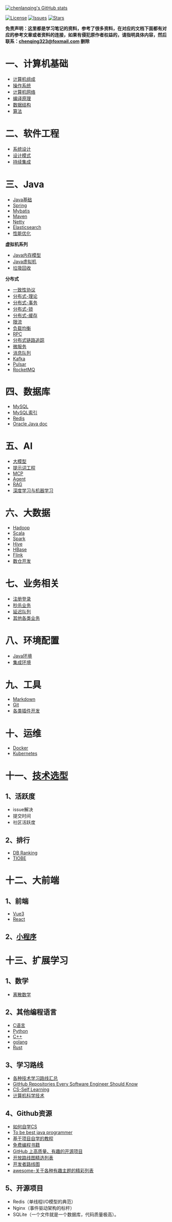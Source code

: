 [![chenlanqing's GitHub stats](https://github-readme-stats.vercel.app/api?username=chenlanqing&show_icons=true&theme=radical)](https://github.com/anuraghazra/github-readme-stats)

[![License](https://img.shields.io/github/license/chenlanqing/Java-Programmer)](https://github.com/chenlanqing/Java-Programmer/blob/master/LICENSE)
[![Issues](https://img.shields.io/github/issues/chenlanqing/Java-Programmer)](https://github.com/chenlanqing/Java-Programmer/issues)
[![Stars](https://img.shields.io/github/stars/chenlanqing/Java-Programmer)](https://github.com/chenlanqing/Java-Programmer)

**免责声明：这里都是学习笔记的资料，参考了很多资料，在对应的文档下面都有对应的参考文章或者资料的连接，如果有侵犯原作者权益的，请指明具体内容，然后联系：chenqing323@foxmail.com 删除** 

# 一、计算机基础

- [计算机组成](./计算机基础/计算机组成/计算机组成_.md)
- [操作系统](./计算机基础/计算机系统/计算机系统.md)
- [计算机网络](./计算机基础/计算机网络/00_网络基础.md)
- [编译原理](./计算机基础/编译原理/编译原理.md)
- [数据结构](算法与数据结构/数据结构)
- [算法](算法与数据结构/算法)

# 二、软件工程

- [系统设计](软件工程/软件设计/系统设计.md)
- [设计模式](软件工程/软件设计/设计模式.md)
- [持续集成](软件工程/质量管理/持续集成.md)

# 三、Java

- [Java基础](Java/Java基础)
- [Spring](Java/Java框架/Spring/Spring.md)
- [Mybatis](Java/Java框架/Mybatis.md)
- [Maven](Java/Java框架/Maven.md)
- [Netty](Java/Java框架/Netty.md)
- [Elasticsearch](Java/Java框架/搜索/Elasticsearch.md)
- [性能优化](性能优化/性能优化.md)

**虚拟机系列**
- [Java内存模型](Java/Java虚拟机/JMM-Java内存模型.md)
- [Java虚拟机](Java/Java虚拟机/JVM-Java虚拟机.md)
- [垃圾回收](Java/Java虚拟机/JVM-GC垃圾回收机制.md)

**分布式**
- [一致性协议](Java/分布式/一致性协议)
- [分布式-理论](Java/分布式/分布式_.md#二分布式理论基础)
- [分布式-事务](Java/分布式/分布式_事务.md)
- [分布式-锁](Java/分布式/分布式_锁.md)
- [分布式-缓存](Java/分布式/分布式_缓存.md)
- [限流](Java/分布式/分布式_服务治理.md#3限流)
- [负载均衡](Java/分布式/分布式_负载均衡.md)
- [RPC](Java/分布式/分布式_.md#十一RPC)
- [分布式链路追踪](Java/分布式/分布式_.md#十分布式链路追踪)
- [微服务](Java/分布式/微服务/)
- [消息队列](Java/分布式/消息队列/消息中间件.md)
- [Kafka](Java/分布式/消息队列/Kafka.md)
- [Pulsar](Java/分布式/消息队列/Pulsar.md)
- [RocketMQ](Java/分布式/消息队列/RocketMQ.md)

# 四、数据库

- [MySQL](数据库/MySQL/MySQL_.md)
- [MySQL索引](数据库/MySQL/MySQL_索引.md)
- [Redis](./数据库/NoSQL/Redis/)
- [Oracle Java doc](https://docs.oracle.com/en/java/javase/index.html)

# 五、AI

- [大模型](AI/LLM.md)
- [提示词工程](./AI/Prompts.md)
- [MCP](./AI/Agent-MCP.md)
- [Agent](./AI/Agent-MCP.md)
- [RAG](./AI/RAG.md)
- [深度学习与机器学习](./AI/Machine-Learning.md)

# 六、大数据

- [Hadoop](大数据/Hadoop.md)
- [Scala](大数据/Scala.md)
- [Spark](大数据/Spark.md)
- [Hive](大数据/Hive.md)
- [HBase](大数据/HBase.md)
- [Flink](./大数据/Flink.md)
- [数仓开发](大数据/数仓开发.md)

# 七、业务相关

- [注册登录](./软件工程/软件设计/实际业务/注册登录.md)
- [秒杀业务](./软件工程/软件设计/实际业务/各种业务.md#一秒杀系统)
- [延迟队列](./软件工程/软件设计/实际业务/各种业务.md#二延迟队列)
- [其他各类业务](./软件工程/软件设计/实际业务/各种业务.md)

# 八、环境配置

- [Java环境](辅助资料/环境配置/Java环境.md)
- [集成环境](辅助资料/环境配置/Linux环境.md)

# 九、工具

- [Markdown](辅助资料/Markdown.md)
- [Git](./软件工程/版本管理/git.md)
- [各类插件开发](辅助资料/插件开发.md)

# 十、运维

- [Docker](运维/Docker.md)
- [Kubernetes](运维/Kubernetes.md)

# 十一、[技术选型](技术选型.md)

## 1、活跃度

- issue解决
- 提交时间
- 社区活跃度

## 2、排行

- [DB Ranking](https://db-engines.com/en/ranking)
- [TIOBE](https://www.tiobe.com/tiobe-index/)

# 十二、大前端

## 1、前端

- [Vue3](大前端/Vue3)
- [React](大前端/React)

## 2、[小程序](大前端/小程序/微信小程序.md)

# 十三、扩展学习

## 1、数学

- [离散数学](数学/离散数学.md)

## 2、其他编程语言

- [C语言](./C-C++/C/)
- [Python](./Python)
- [C++](./C-C++/C++)
- [golang](./Language/go.md)
- [Rust](./Language/Rust/Rust.md)

## 3、学习路线

- [各种技术学习路线汇总](https://www.yuque.com/snailclimb/dr6cvl/et904p)
- [GitHub Repositories Every Software Engineer Should Know](https://dev.to/jrmarcio_/github-repositories-every-software-engineer-should-know-2e80)
- [CS-Self Learning](https://csdiy.wiki/)
- [计算机科学技术](https://github.com/ossu/computer-science)

## 4、Github资源

- [如何自学CS](https://github.com/chenlanqing/TeachYourselfCS-CN)
- [To be best java programmer](https://github.com/crisxuan/bestJavaer)
- [基于项目自学的教程](https://github.com/practical-tutorials/project-based-learning)
- [免费编程书籍](https://github.com/EbookFoundation/free-programming-books)
- [GitHub 上高质量、有趣的开源项目](https://github.com/Wechat-ggGitHub/Awesome-GitHub-Repo)
- [开放路线图精选列表](https://github.com/liuchong/awesome-roadmaps)
- [开发者路线图](https://github.com/kamranahmedse/developer-roadmap)
- [awesome-关于各种有趣主题的精彩列表](https://github.com/sindresorhus/awesome)

## 5、开源项目

- Redis（单线程I/O模型的典范）
- Nginx（事件驱动架构的标杆）
- SQLite（一个文件就是一个数据库，代码质量极高）。
